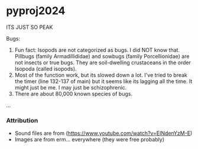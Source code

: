 # pyproj2024
ITS JUST SO PEAK 

Bugs:
1. Fun fact: Isopods are not categorized as bugs. I did NOT know that. Pillbugs (family Armadillididae) and sowbugs (family Porcellionidae) are not insects or true bugs. They are soil-dwelling crustaceans in the order Isopoda (called isopods).
2. Most of the function work, but its slowed down a lot. I've tried to break the timer (line 132-137 of main) but it seems like its lagging all the time. It might just be me. I may just be schizophrenic.
3. There are about 80,000 known species of bugs.

...

### Attribution

- Sound files are from (https://www.youtube.com/watch?v=EINdenYzM-E)
- Images are from erm... everywhere (they were free probably)
